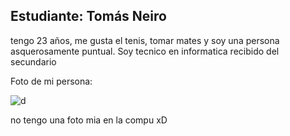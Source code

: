 


## Estudiante: Tomás Neiro

tengo 23 años, me gusta el tenis, tomar mates y soy una persona asquerosamente puntual. Soy tecnico en informatica recibido del secundario  

Foto de mi persona:

![d](https://i.pinimg.com/564x/1a/59/25/1a592590ea818b1622b7d9e901b9d44c.jpg)


no tengo una foto mia en la compu xD

